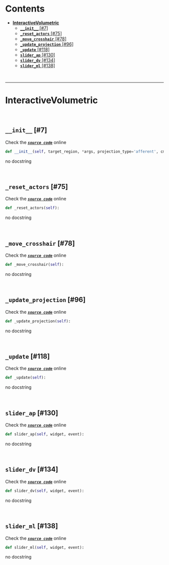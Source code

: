 



Contents
========

* [**InteractiveVolumetric**](#interactivevolumetric)
	* [**`__init__`**  [#7]](#__init__--7)
	* [**`_reset_actors`**  [#75]](#_reset_actors--75)
	* [**`_move_crosshair`**  [#78]](#_move_crosshair--78)
	* [**`_update_projection`**  [#96]](#_update_projection--96)
	* [**`_update`**  [#118]](#_update--118)
	* [**`slider_ap`**  [#130]](#slider_ap--130)
	* [**`slider_dv`**  [#134]](#slider_dv--134)
	* [**`slider_ml`**  [#138]](#slider_ml--138)


&nbsp;

--------
# **InteractiveVolumetric**




&nbsp;
## **`__init__`**  [#7]
  
Check the [***``source code``***](https://github.com/BrancoLab/BrainRender/tree/brainglobeintegration/blob/master/brainrender/volumetric/interactive.py#L7) online

```python
def __init__(self, target_region, *args, projection_type='afferent', cmap=None, **kwargs):
```  


no docstring

&nbsp;
## **`_reset_actors`**  [#75]
  
Check the [***``source code``***](https://github.com/BrancoLab/BrainRender/tree/brainglobeintegration/blob/master/brainrender/volumetric/interactive.py#L75) online

```python
def _reset_actors(self):
```  


no docstring

&nbsp;
## **`_move_crosshair`**  [#78]
  
Check the [***``source code``***](https://github.com/BrancoLab/BrainRender/tree/brainglobeintegration/blob/master/brainrender/volumetric/interactive.py#L78) online

```python
def _move_crosshair(self):
```  


no docstring

&nbsp;
## **`_update_projection`**  [#96]
  
Check the [***``source code``***](https://github.com/BrancoLab/BrainRender/tree/brainglobeintegration/blob/master/brainrender/volumetric/interactive.py#L96) online

```python
def _update_projection(self):
```  


no docstring

&nbsp;
## **`_update`**  [#118]
  
Check the [***``source code``***](https://github.com/BrancoLab/BrainRender/tree/brainglobeintegration/blob/master/brainrender/volumetric/interactive.py#L118) online

```python
def _update(self):
```  


no docstring

&nbsp;
## **`slider_ap`**  [#130]
  
Check the [***``source code``***](https://github.com/BrancoLab/BrainRender/tree/brainglobeintegration/blob/master/brainrender/volumetric/interactive.py#L130) online

```python
def slider_ap(self, widget, event):
```  


no docstring

&nbsp;
## **`slider_dv`**  [#134]
  
Check the [***``source code``***](https://github.com/BrancoLab/BrainRender/tree/brainglobeintegration/blob/master/brainrender/volumetric/interactive.py#L134) online

```python
def slider_dv(self, widget, event):
```  


no docstring

&nbsp;
## **`slider_ml`**  [#138]
  
Check the [***``source code``***](https://github.com/BrancoLab/BrainRender/tree/brainglobeintegration/blob/master/brainrender/volumetric/interactive.py#L138) online

```python
def slider_ml(self, widget, event):
```  


no docstring